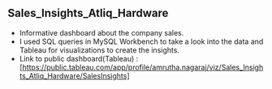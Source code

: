 ## Sales_Insights_Atliq_Hardware

- Informative dashboard about the company sales.
- I used SQL queries in MySQL Workbench to take a look into the data and Tableau for visualizations to create the insights.
- Link to public dashboard(Tableau) : [https://public.tableau.com/app/profile/amrutha.nagaraj/viz/Sales_Insights_Atliq_Hardware/SalesInsights]
